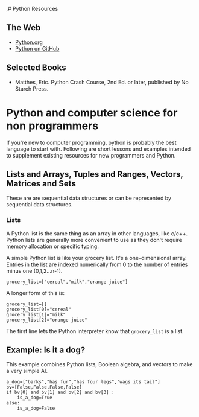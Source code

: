,# Python Resources

## The Web
- [Python.org](https://www.python.org/)
- [Python on GitHub](https://github.com/python)

## Selected Books 
- Matthes, Eric. Python Crash Course, 2nd Ed. or later, published by No Starch Press.

# Python and computer science for non programmers

If you're new to computer programming, python is probably the best language to start with. Following are short lessons and examples intended to supplement existing resources for new programmers and Python.

## Lists and Arrays, Tuples and Ranges, Vectors, Matrices and Sets

These are are sequential data structures or can be represented by sequential data structures.

### Lists

A Python list is the same thing as an array in other languages, like c/c++. Python lists are generally more convenient to use as they don't require memory allocation or specific typing.

A simple Python list is like your grocery list. It's a one-dimensional array. Entries in the list are indexed numerically from 0 to the number of entries minus one (0,1,2...n-1).

```
grocery_list=["cereal","milk","orange juice"]
```
A longer form of this is:
```
grocery_list=[]
grocery_list[0]="cereal"
grocery_list[1]="milk"
grocery_list[2]="orange juice"
```
The first line lets the Python interpreter know that `grocery_list` is a list.

## Example: Is it a dog?

This example combines Python lists, Boolean algebra, and vectors to make a very simple AI.

```
a_dog=["barks","has fur","has four legs",'wags its tail"]
bv=[False,False,False,False]
if bv[0] and bv[1] and bv[2] and bv[3] :
    is_a_dog=True
else:
    is_a_dog=False
```








